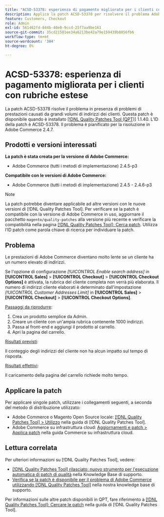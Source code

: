 ```yaml
---
title: "ACSD-53378: esperienza di pagamento migliorata per i clienti con rubriche estese"
description: Applica la patch ACSD-53378 per risolvere il problema Adobe Commerce in presenza di problemi di prestazioni causati da grandi volumi di indirizzi dei clienti.
feature: Customers, Checkout
role: Admin
exl-id: 561462fd-844b-40e0-9ccd-25f7aa9be161
source-git-commit: 35cd21581ee34a6213be42a79e159439b8856fb6
workflow-type: tm+mt
source-wordcount: '384'
ht-degree: 0%

---
```


# ACSD-53378: esperienza di pagamento migliorata per i clienti con rubriche estese

La patch ACSD-53378 risolve il problema in presenza di problemi di prestazioni causati da grandi volumi di indirizzi dei clienti. Questa patch è disponibile quando è installato [[!DNL Quality Patches Tool (QPT)]](/help/announcements/adobe-commerce-announcements/magento-quality-patches-released-new-tool-to-self-serve-quality-patches.md) 1.1.40. L’ID della patch è ACSD-53378. Il problema è pianificato per la risoluzione in Adobe Commerce 2.4.7.

## Prodotti e versioni interessati

**La patch è stata creata per la versione di Adobe Commerce:**

* Adobe Commerce (tutti i metodi di implementazione) 2.4.5-p3

**Compatibile con le versioni di Adobe Commerce:**

* Adobe Commerce (tutti i metodi di implementazione) 2.4.5 - 2.4.6-p3

>[!NOTE]
>
>La patch potrebbe diventare applicabile ad altre versioni con le nuove versioni di [!DNL Quality Patches Tool]. Per verificare se la patch è compatibile con la versione di Adobe Commerce in uso, aggiornare il pacchetto `magento/quality-patches` alla versione più recente e verificare la compatibilità nella pagina [[!DNL Quality Patches Tool]: Cerca patch](https://experienceleague.adobe.com/tools/commerce-quality-patches/index.html). Utilizza l’ID patch come parola chiave di ricerca per individuare la patch.

## Problema

Le prestazioni di Adobe Commerce diventano molto lente se un cliente ha un numero elevato di indirizzi.

Se l&#39;opzione di configurazione *[!UICONTROL Enable search address]* in **[!UICONTROL Sales]** > **[!UICONTROL Checkout]** > **[!UICONTROL Checkout Options]** è attivata, la rubrica del cliente completa non verrà più elaborata. Il numero di indirizzi cliente elaborati è determinato dall&#39;impostazione *[!UICONTROL Customer Addresses Limit]* in **[!UICONTROL Sales]** > **[!UICONTROL Checkout]** > **[!UICONTROL Checkout Options]**.

<u>Passaggi da riprodurre</u>:

1. Crea un prodotto semplice da Admin.
1. Creare un cliente con un&#39;ampia rubrica contenente 1000 indirizzi.
1. Passa al front-end e aggiungi il prodotto al carrello.
1. Apri la pagina del carrello.

<u>Risultati previsti</u>:

Il conteggio degli indirizzi del cliente non ha alcun impatto sul tempo di risposta.

<u>Risultati effettivi</u>:

Il caricamento della pagina del carrello richiede molto tempo.

## Applicare la patch

Per applicare singole patch, utilizzare i collegamenti seguenti, a seconda del metodo di distribuzione utilizzato:

* Adobe Commerce o Magento Open Source locale: [[!DNL Quality Patches Tool] > Utilizzo](https://experienceleague.adobe.com/docs/commerce-operations/tools/quality-patches-tool/usage.html) nella guida di [!DNL Quality Patches Tool].
* Adobe Commerce su infrastruttura cloud: [Aggiornamenti e patch > Applica patch](https://experienceleague.adobe.com/docs/commerce-cloud-service/user-guide/develop/upgrade/apply-patches.html) nella guida Commerce su infrastruttura cloud.

## Lettura correlata

Per ulteriori informazioni su [!DNL Quality Patches Tool], vedere:

* [[!DNL Quality Patches Tool] rilasciato: nuovo strumento per l&#39;esecuzione automatica di patch di qualità](/help/announcements/adobe-commerce-announcements/magento-quality-patches-released-new-tool-to-self-serve-quality-patches.md) nella Knowledge Base di supporto.
* [Verifica se la patch è disponibile per il problema di Adobe Commerce utilizzando  [!DNL Quality Patches Tool]](/help/support-tools/patches-available-in-qpt-tool/check-patch-for-magento-issue-with-magento-quality-patches.md) nella nostra knowledge base di supporto.

Per informazioni sulle altre patch disponibili in QPT, fare riferimento a [[!DNL Quality Patches Tool]: Cercare le patch](https://experienceleague.adobe.com/tools/commerce-quality-patches/index.html) nella guida di [!DNL Quality Patches Tool].
